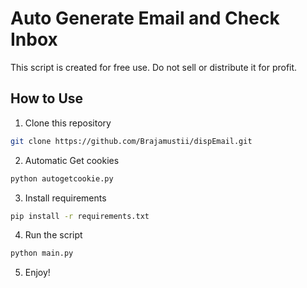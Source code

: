 # Auto Generate Email and Check Inbox

This script is created for free use. Do not sell or distribute it for profit.

## How to Use

1. Clone this repository
```bash
git clone https://github.com/Brajamustii/dispEmail.git
```
2. Automatic Get cookies
```bash
python autogetcookie.py
```
3. Install requirements
```bash
pip install -r requirements.txt
```
4. Run the script
```bash
python main.py
```
5. Enjoy!
